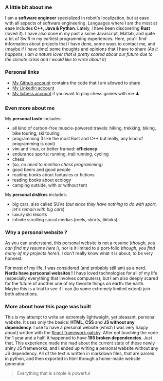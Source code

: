 ### A little bit about me

I am a **software engineer** specialized in robot's localization, but at ease with all aspects of software engineering. Languages where I am the most at ease includes **C++, Java & Python**. Lately, I have been discovering **Rust**  (loved it). I have also done in my past a some Javascript, Matlab, and quite a bit of Swift in my earliest programming experiences. Here, you'll find information about projects that I have done, some ways to contact me, and (maybe if I have time) some thoughts and opinions that I have to share (*As it happens, I am a nature lover that is pretty scared about our future due to the climate crisis and I would like to write about it*)

### Personal links

- [My Github account](https://github.com/arthurBricq) contains the code that I am allowed to share
- [My LinkedIn account](https://www.linkedin.com/in/arthur-bricq-737548153/)
- [My lichess account](https://lichess.org/@/arthurbricq) if you want to play chess games with me ♟️ 

### Even more about me

My **personal taste** includes:
- all kind of carbon-free muscle-powered travels: hiking, trekking, biking, bike touring, ski touring
- programming (I like the most Rust and C++ but really, any kind of programming is cool)
- vim and linux, or better framed: **efficiency**
- endurance sports: running, trail running, cycling
- chess
- (*so, no need to mention chess programming*)
- good beers and good people
- reading books about fantasies or fictions
- reading books about ecology
- camping outside, with or without tent

My **personal dislikes** includes:
- big cars, also called SUVs (*but since they have nothing to do with sport, let's remain with big cars*)
- luxury ski resorts
- infinite scrolling social medias (reels, shorts, tiktoks)

### Why a personal website ?

As you can understand, this personal website is not a resume (*though, you can find my resume here !*), nor is it limited to a port-folio (*though, you find many of my projects here!*). I don't really know what it is about, to be very honnest.

For most of my life, I was considered (and probably still am) as a nerd. **Nerds have persoonal websites !** I have loved technologies for all of my life (especially everything that involves computers), but I am also deeply scared for the future of another one of my favorite things on earth: the earth. Maybe this is a trial to see if I can (to some extremely limited extent) join both attractions.

### More about how this page was built

This is my attempt to write an extremely lightweight, yet pleasant, personal website. It uses only the basics: **HTML**, **CSS** and  **JS without any dependency**. I use to have a personal website (which I was very happy about) written with the [React framework gatsby](https://www.gatsbyjs.com/). After not touching the code for 1 year and a half, it happened to have **195 broken dependencies**. Just that. This experience made me mad about the current state of these newly shiny JS frameworks, and I ended up writing a personal website without any JS dependency. All of the text is written in markdown files, that are parsed in python, and then exported in html through a home-made website generator.

> Everything that is simple is powerful

